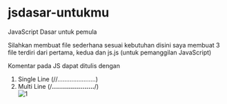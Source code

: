 # jsdasar-untukmu
JavaScript Dasar untuk pemula

Silahkan membuat file sederhana sesuai kebutuhan disini saya membuat 3 file terdiri dari
pertama, kedua dan js.js (untuk pemanggilan JavaScript)

Komentar pada JS dapat ditulis dengan
1. Single Line (//......................)
2. Multi Line (/**.....................**/)<br>
![1](https://user-images.githubusercontent.com/15622730/220310045-a5edb9e6-633d-43be-8980-07241f8231f1.png)

